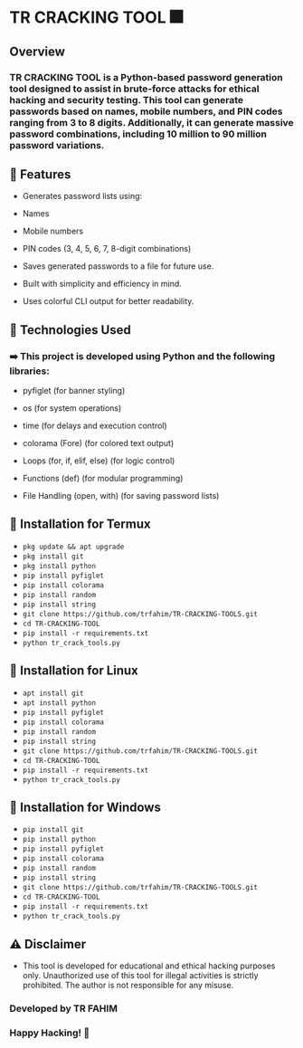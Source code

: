 # TR CRACKING TOOL 🎆

## Overview
### TR CRACKING TOOL is a Python-based password generation tool designed to assist in brute-force attacks for ethical hacking and security testing. This tool can generate passwords based on names, mobile numbers, and PIN codes ranging from 3 to 8 digits. Additionally, it can generate massive password combinations, including 10 million to 90 million password variations.

## 🧿 Features

- Generates password lists using:

- Names

- Mobile numbers

- PIN codes (3, 4, 5, 6, 7, 8-digit combinations)

- Saves generated passwords to a file for future use.

- Built with simplicity and efficiency in mind.

- Uses colorful CLI output for better readability.

## 🧿 Technologies Used

### ➡️ This project is developed using Python and the following libraries:

- pyfiglet (for banner styling)

- os (for system operations)

- time (for delays and execution control)

- colorama (Fore) (for colored text output)

- Loops (for, if, elif, else) (for logic control)

- Functions (def) (for modular programming)

- File Handling (open, with) (for saving password lists)

## 🧿 Installation for Termux
- ` pkg update && apt upgrade `
- ` pkg install git `
- ` pkg install python `
- ` pip install pyfiglet `
- ` pip install colorama `
- ` pip install random `
- ` pip install string `
- ` git clone https://github.com/trfahim/TR-CRACKING-TOOLS.git `
- ` cd TR-CRACKING-TOOL `
- ` pip install -r requirements.txt `
- ` python tr_crack_tools.py `
## 🧿 Installation for Linux
- ` apt install git `
- ` apt install python `
- ` pip install pyfiglet `
- ` pip install colorama `
- ` pip install random `
- ` pip install string `
- ` git clone https://github.com/trfahim/TR-CRACKING-TOOLS.git `
- ` cd TR-CRACKING-TOOL `
- ` pip install -r requirements.txt `
- ` python tr_crack_tools.py `
## 🧿 Installation for Windows
- ` pip install git `
- ` pip install python `
- ` pip install pyfiglet `
- ` pip install colorama `
- ` pip install random `
- ` pip install string `
- ` git clone https://github.com/trfahim/TR-CRACKING-TOOLS.git `
- ` cd TR-CRACKING-TOOL `
- ` pip install -r requirements.txt `
- ` python tr_crack_tools.py `


## ⚠️ Disclaimer 

- This tool is developed for educational and ethical hacking purposes only. Unauthorized use of this tool for illegal activities is strictly prohibited. The author is not responsible for any misuse.


### Developed by TR FAHIM
### Happy Hacking! 🚀
